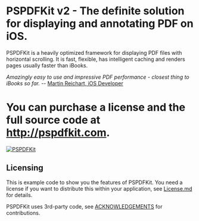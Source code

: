 # PSPDFKit v2 - The definite solution for displaying and annotating PDF on iOS.

PSPDFKit is a heavily optimized framework for displaying PDF files with horizontal scrolling.
It is fast, flexible, has intelligent caching and renders pages usually faster than iBooks.

*Amazingly easy to use and impressive PDF performance - closest thing to iBooks so far.* -- [Martin Reichart, iOS Developer](http://twitter.com/martinr_vienna/status/95823509506359296)

# You can purchase a license and the full source code at http://pspdfkit.com.
[![PSPDFKit](http://pspdfkit.com/images/header.png)](http://pspdfkit.com)

Licensing
---------
This is example code to show you the features of PSPDFKit.
You need a license if you want to distribute this within your application, see [License.md](https://github.com/PSPDFKit/PSPDFKit-Demo/blob/master/LICENSE.md) for details.

PSPDFKit uses 3rd-party code, see [ACKNOWLEDGEMENTS](https://github.com/PSPDFKit/PSPDFKit-Demo/blob/master/ACKNOWLEDGEMENTS) for contributions.
